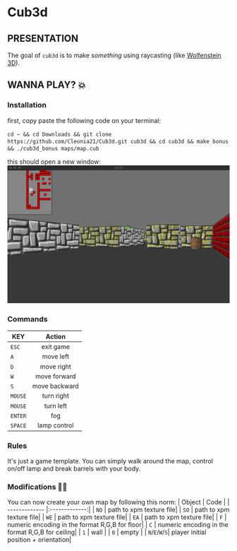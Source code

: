 # Cub3d

## PRESENTATION

The goal of ``cub3d`` is to make *something* using raycasting (like [Wolfenstein 3D](https://fr.wikipedia.org/wiki/Wolfenstein_3D)).

## WANNA PLAY? 💥
### Installation

first, copy paste the following code on your terminal:

```shell
cd ~ && cd Downloads && git clone https://github.com/Cleonia21/Cub3d.git cub3d && cd cub3d && make bonus && ./cub3d_bonus maps/map.cub
```
this should open a new window:
![Image of Cub3D](https://github.com/Cleonia21/Cub3d/blob/88f066af53fabc5c04cb5a5ecb832e778909fc74/preview.png)

### Commands

| KEY           | Action        |
| ------------- |:-------------:|
| `ESC`         | exit game     |
| `A`           | move left     |
| `D`           | move right    |
| `W`           | move forward  |
| `S`           | move backward |
| `MOUSE`       | turn right    |
| `MOUSE`       | turn left     |
| `ENTER`       | fog           |
| `SPACE`       | lamp control  |

### Rules

It's just a game template. You can simply walk around the map, control on/off lamp and break barrels with your body.

### Modifications 👨‍🎨
You can now create your own map by following this norm:
| Object         | Code          |
| -------------  |:-------------:|
| `NO`           | path to xpm texture file|
| `SO`           | path to xpm texture file|
| `WE`           | path to xpm texture file|
| `EA`           | path to xpm texture file|
| `F`            | numeric encoding in the format R,G,B for floor|
| `C`            | numeric encoding in the format R,G,B for ceiling|
| `1`            | wall          |
| `0`            | empty         |
| `N`/`E`/`W`/`S`| player initial position + orientation|
